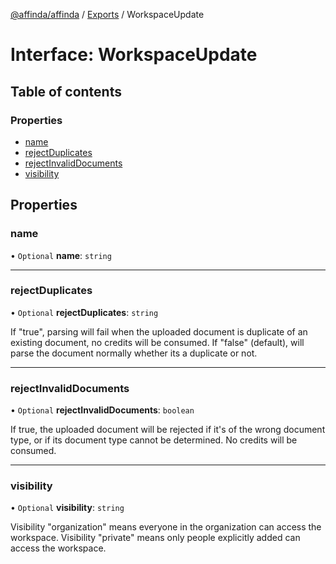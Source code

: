 [@affinda/affinda](../README.md) / [Exports](../modules.md) / WorkspaceUpdate

# Interface: WorkspaceUpdate

## Table of contents

### Properties

- [name](WorkspaceUpdate.md#name)
- [rejectDuplicates](WorkspaceUpdate.md#rejectduplicates)
- [rejectInvalidDocuments](WorkspaceUpdate.md#rejectinvaliddocuments)
- [visibility](WorkspaceUpdate.md#visibility)

## Properties

### name

• `Optional` **name**: `string`

___

### rejectDuplicates

• `Optional` **rejectDuplicates**: `string`

If "true", parsing will fail when the uploaded document is duplicate of an existing document, no credits will be consumed. If "false" (default), will parse the document normally whether its a duplicate or not.

___

### rejectInvalidDocuments

• `Optional` **rejectInvalidDocuments**: `boolean`

If true, the uploaded document will be rejected if it's of the wrong document type, or if its document type cannot be determined. No credits will be consumed.

___

### visibility

• `Optional` **visibility**: `string`

Visibility "organization" means everyone in the organization can access the workspace. Visibility "private" means only people explicitly added can access the workspace.
